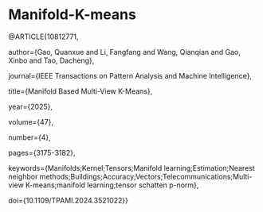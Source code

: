 # Manifold-K-means

@ARTICLE{10812771,

  author={Gao, Quanxue and Li, Fangfang and Wang, Qianqian and Gao, Xinbo and Tao, Dacheng},
  
  journal={IEEE Transactions on Pattern Analysis and Machine Intelligence}, 
  
  title={Manifold Based Multi-View K-Means}, 
  
  year={2025},
  
  volume={47},
  
  number={4},
  
  pages={3175-3182},
  
  keywords={Manifolds;Kernel;Tensors;Manifold learning;Estimation;Nearest neighbor methods;Buildings;Accuracy;Vectors;Telecommunications;Multi-view K-means;manifold learning;tensor schatten p-norm},
  
  doi={10.1109/TPAMI.2024.3521022}}
